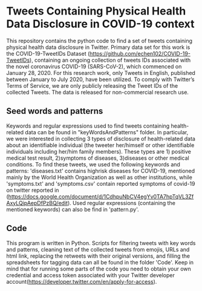 # Tweets Containing Physical Health Data Disclosure in COVID-19 context

This repository contains the python code to find a set of tweets containing physical health data disclosure in Twitter.
Primary data set for this work is the COVID-19-TweetIDs Dataset (https://github.com/echen102/COVID-19-TweetIDs), containing an ongoing collection of tweets IDs associated with the novel coronavirus COVID-19 (SARS-CoV-2), which commenced on January 28, 2020.
For this research work, only Tweets in English, published between January to July 2020, have been utilized. To comply with Twitter’s Terms of Service, we are only publicly releasing the Tweet IDs of the collected Tweets. The data is released for non-commercial research use.

## Seed words and patterns

Keywords and regular expressions used to find tweets containing health-related data can be found in "keyWordsAndPatterns" folder.
In particular, we were interested in collecting 3 types of disclosure of health-related data about an identifiable individual (the tweeter her/himself or other identifiable individuals including her/him family members). These types are 1) positive medical test result, 2)symptoms of diseases, 3)diseases or other medical conditions.
To find these tweets, we used the following keywords and patterns: 'diseases.txt' contains highrisk diseases for COVID-19, mentioned mainly by the World Health Organization as well as other institutions, while 'symptoms.txt' and 'symptoms.csv' contain reported symptoms of covid-19 on twitter reported in (https://docs.google.com/document/d/1CdhpuNbCV4egYv0TA7hpTqVL3ZfAxyLQipAepDfPzBQ/edit). 
Used regular expressions (containing the mentioned keywords) can also be find in 'pattern.py'.

## Code
This program is written in Python. Scripts for filtering tweets with key words and patterns, cleaning text of the collected tweets from emojis, URLs and html link, replacing the retweets with their original versions, and filling the spreadsheets for tagging data can all be found in the folder 'Code'. Keep in mind that for running some parts of the code you need to obtain your own credential and access token associated with your Twitter developer account(https://developer.twitter.com/en/apply-for-access). 

